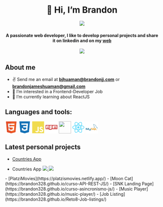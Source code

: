 <h1 align="center">
  👋 Hi, I’m Brandon
</h1>
<div align="center">
  <img src="https://media.giphy.com/media/qgQUggAC3Pfv687qPC/giphy.gif" width="200px"/>
</div>

<h4 align="center">A passionate web developer, I like to develop personal projects and share it on linkedin and on my <a href="https://www.brandonjj.com">web</a></h4>

<div align="center">
  <a href="https://www.linkedin.com/in/brandonjj/">
    <img src="https://img.shields.io/badge/%23-linkedin-blue"/>
  </a>
</div>

## About me
- ✌ Send me an email at **bjhuaman@brandonjj.com** or **brandonjameshuaman@gmail.com**
- 👀 I’m interested in a Frontend-Developer Job
- 🌱 I’m currently learning about ReactJS

## Languages and tools:

<div>
  <img src="https://github.com/devicons/devicon/blob/master/icons/html5/html5-original.svg" width="40px" height="40px"/>
  <img src="https://github.com/devicons/devicon/blob/master/icons/css3/css3-plain.svg" width="40px" height="40px"/>
  <img src="https://github.com/devicons/devicon/blob/master/icons/javascript/javascript-plain.svg" width="40px" height="40px"/>
  <img src="https://github.com/devicons/devicon/blob/master/icons/npm/npm-original-wordmark.svg" width="40px" height="40px"/>
  <img src="https://upload.wikimedia.org/wikipedia/commons/thumb/f/f1/Vitejs-logo.svg/2078px-Vitejs-logo.svg.png" width="40px" height="40px"/>
  <img src="https://github.com/devicons/devicon/blob/master/icons/react/react-original.svg" width="40px" height="40px"/>
  <img src="https://github.com/devicons/devicon/blob/master/icons/mysql/mysql-original-wordmark.svg" width="40px" height="40px"/>
</div>

## Latest personal projects
- [Countries App](https://mycountriesapp.netlify.app/)
<ul>
  <li display="flex" align-items="center">
    <span>Countries App</span>
    <a href="https://mycountriesapp.netlify.app/">
      <img src="https://cdn-icons-png.flaticon.com/512/1126/1126301.png" width="20px"/>
    </a>
    <a href="https://mycountriesapp.netlify.app/">
      <img src="https://cdn.iconscout.com/icon/free/png-256/github-3691248-3073768.png?f=webp&w=256" width="20px"/>
    </a>
  </li>
</ul>
- [PlatziMovies](https://platzismovies.netlify.app/)
- [Moon Cat](https://brandon328.github.io/curso-API-REST-JS/)
- [SNK Landing Page](https://brandon328.github.io/curso-asincronismo-js/) 
- [Music Player](https://brandon328.github.io/music-player/) 
- [Job Listing](https://brandon328.github.io/Reto8-Job-listings/) 

